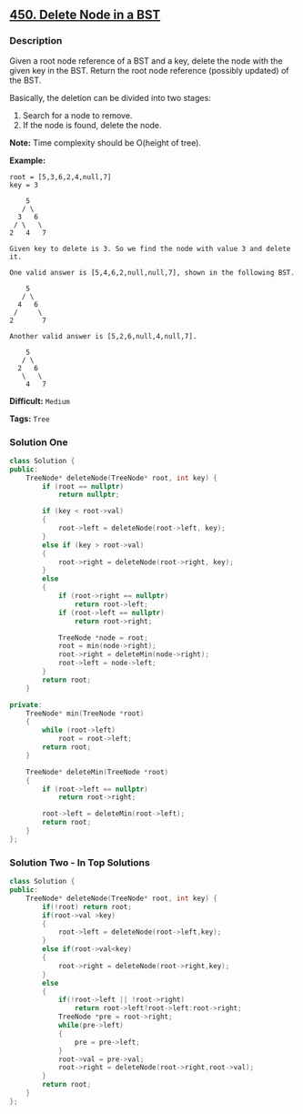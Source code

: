 ## [450. Delete Node in a BST](https://leetcode.com/problems/delete-node-in-a-bst/description/)

### Description

Given a root node reference of a BST and a key, delete the node with the given key in the BST. Return the root node reference (possibly updated) of the BST.

Basically, the deletion can be divided into two stages:

1. Search for a node to remove.
2. If the node is found, delete the node.

**Note:** Time complexity should be O(height of tree).

**Example:**

```
root = [5,3,6,2,4,null,7]
key = 3

    5
   / \
  3   6
 / \   \
2   4   7

Given key to delete is 3. So we find the node with value 3 and delete it.

One valid answer is [5,4,6,2,null,null,7], shown in the following BST.

    5
   / \
  4   6
 /     \
2       7

Another valid answer is [5,2,6,null,4,null,7].

    5
   / \
  2   6
   \   \
    4   7
```



**Difficult:** `Medium`

**Tags:** `Tree`



### Solution One

```c++
class Solution {
public:
    TreeNode* deleteNode(TreeNode* root, int key) {
        if (root == nullptr)
            return nullptr;

        if (key < root->val)
        {
            root->left = deleteNode(root->left, key);
        }
        else if (key > root->val)
        {
            root->right = deleteNode(root->right, key);
        }
        else
        {
            if (root->right == nullptr)
                return root->left;
            if (root->left == nullptr)
                return root->right;

            TreeNode *node = root;
            root = min(node->right);
            root->right = deleteMin(node->right);
            root->left = node->left;
        }
        return root;
    }

private:
    TreeNode* min(TreeNode *root)
    {
        while (root->left)
            root = root->left;
        return root;
    }

    TreeNode* deleteMin(TreeNode *root)
    {
        if (root->left == nullptr)
            return root->right;

        root->left = deleteMin(root->left);
        return root;
    }
};
```



### Solution Two - In Top Solutions

```c++
class Solution {
public:
    TreeNode* deleteNode(TreeNode* root, int key) {
        if(!root) return root;
        if(root->val >key)
        {
            root->left = deleteNode(root->left,key);
        }
        else if(root->val<key)
        {
            root->right = deleteNode(root->right,key);
        }
        else
        {
            if(!root->left || !root->right) 
                return root->left?root->left:root->right;
            TreeNode *pre = root->right;
            while(pre->left)
            {
                pre = pre->left;
            }
            root->val = pre->val;
            root->right = deleteNode(root->right,root->val);
        }
        return root;
    }
};
```



